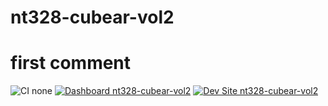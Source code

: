 # nt328-cubear-vol2
# first comment
![CI none](https://img.shields.io/badge/ci-none-orange.svg)
[![Dashboard nt328-cubear-vol2](https://img.shields.io/badge/dashboard-nt328_cubear_vol2-yellow.svg)](https://dashboard.pantheon.io/sites/d4ae58db-149f-403d-be1d-315cc7f64f2a#dev/code)
[![Dev Site nt328-cubear-vol2](https://img.shields.io/badge/site-nt328_cubear_vol2-blue.svg)](http://dev-nt328-cubear-vol2.pantheonsite.io/)

